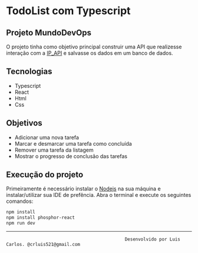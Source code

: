 # **TodoList com Typescript**
## **Projeto MundoDevOps**

O projeto tinha como objetivo principal construir uma API que realizesse interação com a [IP_API](https://ip-api.com/docs/api:json) e salvasse os dados 
em um banco de dados.

## **Tecnologias**
- Typescript
- React
- Html
- Css

## **Objetivos**
- Adicionar uma nova tarefa
- Marcar e desmarcar uma tarefa como concluída
- Remover uma tarefa da listagem
- Mostrar o progresso de conclusão das tarefas

## **Execução do projeto**

Primeiramente é necessário instalar o [Nodejs](https://nodejs.org/en/) na sua máquina e instalar/utilizar sua IDE de prefência.
Abra o terminal e execute os seguintes comandos:
```sh
npm install
npm install phosphor-react
npm run dev
```


___
                                                 Desenvolvido por Luis Carlos. @crluis521@gmail.com







